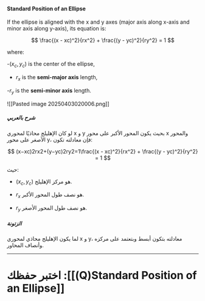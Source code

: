 #### Standard Position of an Ellipse

If the ellipse is aligned with the x and y axes (major axis along x-axis and minor axis along y-axis), its equation is:

$$
\frac{(x - xc)^2}{rx^2} + \frac{(y - yc)^2}{ry^2} = 1
$$

where:

-$(x_c,y_c)$ is the center of the ellipse,
    
- $r_x$ is the **semi-major axis** length,
    
-$r_y$ is the **semi-minor axis** length.
    
![[Pasted image 20250403020006.png]]
##### شرح بالعربي

لو كان الإهليلج محاذيًا لمحوري x و y بحيث يكون المحور الأكبر على محور x والمحور الأصغر على محور y، فإن معادلته تكون:

$$
(x−xc)2rx2+(y−yc)2ry2=1\frac{(x - xc)^2}{rx^2} + \frac{(y - yc)^2}{ry^2} = 1
$$

حيث:

- $(x_c,y_c$) هو مركز الإهليلج.
    
- $r_x$ هو نصف طول المحور الأكبر.
    
- $r_y$ هو نصف طول المحور الأصغر.
    

##### الزتونة

لما يكون الإهليلج محاذي لمحوري x و y، معادلته بتكون أبسط وبتعتمد على مركزه وأنصاف المحاور.

---
# اختبر حفظك :[[(Q)Standard Position of an Ellipse]]